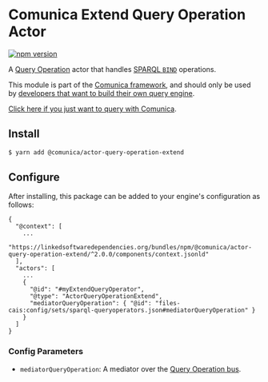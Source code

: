 # Comunica Extend Query Operation Actor

[![npm version](https://badge.fury.io/js/%40comunica%2Factor-query-operation-extend.svg)](https://www.npmjs.com/package/@comunica/actor-query-operation-extend)

A [Query Operation](https://github.com/comunica/comunica/tree/master/packages/bus-query-operation) actor that handles [SPARQL `BIND`](https://www.w3.org/TR/sparql11-query/#bind) operations.

This module is part of the [Comunica framework](https://github.com/comunica/comunica),
and should only be used by [developers that want to build their own query engine](https://comunica.dev/docs/modify/).

[Click here if you just want to query with Comunica](https://comunica.dev/docs/query/).

## Install

```bash
$ yarn add @comunica/actor-query-operation-extend
```

## Configure

After installing, this package can be added to your engine's configuration as follows:
```text
{
  "@context": [
    ...
    "https://linkedsoftwaredependencies.org/bundles/npm/@comunica/actor-query-operation-extend/^2.0.0/components/context.jsonld"  
  ],
  "actors": [
    ...
    {
      "@id": "#myExtendQueryOperator",
      "@type": "ActorQueryOperationExtend",
      "mediatorQueryOperation": { "@id": "files-cais:config/sets/sparql-queryoperators.json#mediatorQueryOperation" }
    }
  ]
}
```

### Config Parameters

* `mediatorQueryOperation`: A mediator over the [Query Operation bus](https://github.com/comunica/comunica/tree/master/packages/bus-query-operation).
